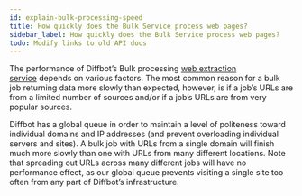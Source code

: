 ```yaml
---
id: explain-bulk-processing-speed
title: How quickly does the Bulk Service process web pages?
sidebar_label: How quickly does the Bulk Service process web pages?
todo: Modify links to old API docs
---
```


<div class="entry-content">
		<p>The performance of Diffbot’s Bulk processing <a href="cb-basics-bulk">web extraction service</a> depends on various factors. The most common reason for a bulk job returning data more slowly than expected, however, is if a job’s URLs are from a limited number of sources and/or if a job’s URLs are from very popular sources.</p>
<p>Diffbot has a global queue in order to maintain a level of politeness toward individual domains and IP addresses (and prevent overloading individual servers and sites). A bulk job with URLs from a single domain will finish much more slowly than one with URLs from many different locations. Note that spreading out URLs across many different jobs will have no performance effect, as our global queue prevents visiting a single site too often from any part of Diffbot’s infrastructure.</p>
			</div>
